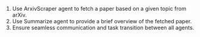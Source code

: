 1. Use ArxivScraper agent to fetch a paper based on a given topic from arXiv.
2. Use Summarize agent to provide a brief overview of the fetched paper.
3. Ensure seamless communication and task transition between all agents.